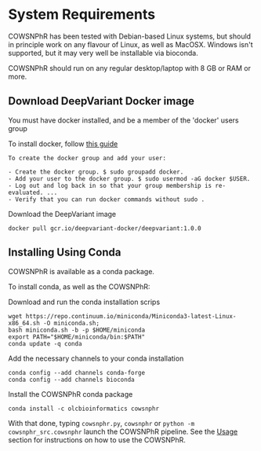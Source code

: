 # System Requirements

COWSNPhR has been tested with Debian-based Linux systems, 
but should in principle work on any flavour of Linux, as well as MacOSX. 
Windows isn't supported, but it may very well be installable via bioconda. 

COWSNPhR should run on any regular desktop/laptop with 8 GB or RAM or more.

## Download DeepVariant Docker image

You must have docker installed, and be a member of the 'docker' users group

To install docker, follow [this guide](https://docs.docker.com/engine/install/ubuntu/)

```
To create the docker group and add your user:

- Create the docker group. $ sudo groupadd docker.
- Add your user to the docker group. $ sudo usermod -aG docker $USER.
- Log out and log back in so that your group membership is re-evaluated. ...
- Verify that you can run docker commands without sudo .
```

Download the DeepVariant image

`docker pull gcr.io/deepvariant-docker/deepvariant:1.0.0`

## Installing Using Conda

COWSNPhR is available as a conda package.


To install conda, as well as the COWSNPhR:

Download and run the conda installation scrips
```
wget https://repo.continuum.io/miniconda/Miniconda3-latest-Linux-x86_64.sh -O miniconda.sh;
bash miniconda.sh -b -p $HOME/miniconda
export PATH="$HOME/miniconda/bin:$PATH"
conda update -q conda
```

Add the necessary channels to your conda installation
```
conda config --add channels conda-forge
conda config --add channels bioconda
```

Install the COWSNPhR conda package
```
conda install -c olcbioinformatics cowsnphr
```

With that done, typing `cowsnphr.py`, `cowsnphr` or `python -m cowsnphr_src.cowsnphr` launch the COWSNPhR pipeline. See the [Usage](usage.md) section for instructions on how to use the COWSNPhR.
